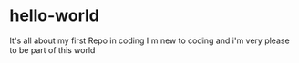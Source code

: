 # hello-world
It's all about my first Repo in coding
I'm new to coding and i'm very please to be part of this world
